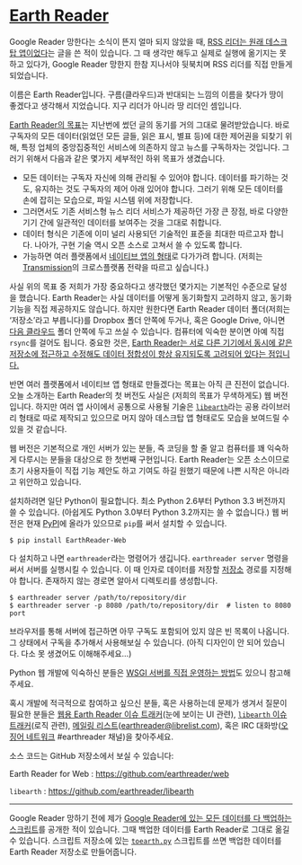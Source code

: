 [Earth Reader][source]
======================

Google Reader 망한다는 소식이 뜬지 얼마 되지 않았을 때, [RSS 리더는 원래 데스크탑 앱이었다][1]는 글을 쓴 적이 있습니다. 그 때 생각만 해두고 실제로 실행에 옮기지는 못하고 있다가, Google Reader 망한지 한참 지나서야 뒷북치며 RSS 리더를 직접 만들게 되었습니다.

이름은 Earth Reader입니다. 구름(클라우드)과 반대되는 느낌의 이름을 찾다가 땅이 좋겠다고 생각해서 지었습니다. 지구 리더가 아니라 땅 리더인 셈입니다.

[Earth Reader의 목표][2]는 지난번에 썼던 글의 동기를 거의 그대로 물려받았습니다. 바로 구독자의 모든 데이터(읽었던 모든 글들, 읽은 표시, 별표 등)에 대한 제어권을 되찾기 위해, 특정 업체의 중앙집중적인 서비스에 의존하지 않고 뉴스를 구독하자는 것입니다. 그러기 위해서 다음과 같은 몇가지 세부적인 하위 목표가 생겼습니다.

- 모든 데이터는 구독자 자신에 의해 관리될 수 있어야 합니다. 데이터를 파기하는 것도, 유지하는 것도 구독자의 제어 아래 있어야 합니다. 그러기 위해 모든 데이터를 손에 잡히는 모습으로, 파일 시스템 위에 저장합니다.
- 그러면서도 기존 서비스형 뉴스 리더 서비스가 제공하던 가장 큰 장점, 바로 다양한 기기 간에 일관적인 데이터를 보여주는 것을 그대로 취합니다.
- 데이터 형식은 기존에 이미 널리 사용되던 기술적인 표준을 최대한 따르고자 합니다. 나아가, 구현 기술 역시 오픈 소스로 고쳐서 쓸 수 있도록 합니다.
- 가능하면 여러 플랫폼에서 [네이티브 앱의 형태][3]로 다가가려 합니다. (저희는 [Transmission][]의 크로스플랫폼 전략을 따르고 싶습니다.)

사실 위의 목표 중 저희가 가장 중요하다고 생각했던 몇가지는 기본적인 수준으로 달성을 했습니다. Earth Reader는 사실 데이터를 어떻게 동기화할지 고려하지 않고, 동기화 기능을 직접 제공하지도 않습니다. 하지만 원한다면 Earth Reader 데이터 폴더(저희는 ‘저장소’라고 부릅니다)를 Dropbox 폴더 안쪽에 두거나, 혹은 Google Drive, 아니면 [다음 클라우드][4] 폴더 안쪽에 두고 쓰실 수 있습니다. 컴퓨터에 익숙한 분이면 아예 직접 `rsync`를 걸어도 됩니다. 중요한 것은, [Earth Reader는 서로 다른 기기에서 동시에 같은 저장소에 접근하고 수정해도 데이터 정합성이 항상 유지되도록 고려되어 있다는 점입니다.][5]

반면 여러 플랫폼에서 네이티브 앱 형태로 만들겠다는 목표는 아직 큰 진전이 없습니다. 오늘 소개하는 Earth Reader의 첫 버전도 사실은 (저희의 목표가 무색하게도) 웹 버전입니다. 하지만 여러 앱 사이에서 공통으로 사용될 기술은 [`libearth`][6]라는 공용 라이브러리 형태로 따로 제작되고 있으므로 머지 않아 데스크탑 앱 형태로도 모습을 보여드릴 수 있을 것 같습니다.

웹 버전은 기본적으로 개인 서버가 있는 분들, 즉 코딩을 할 줄 알고 컴퓨터를 꽤 익숙하게 다루시는 분들을 대상으로 한 첫번째 구현입니다. Earth Reader는 오픈 소스이므로 초기 사용자들이 직접 기능 제안도 하고 기여도 하길 원했기 때문에 나쁜 시작은 아니라고 위안하고 있습니다.

설치하려면 일단 Python이 필요합니다. 최소 Python 2.6부터 Python 3.3 버전까지 쓸 수 있습니다. (아쉽게도 Python 3.0부터 Python 3.2까지는 쓸 수 없습니다.) 웹 버전은 현재 [PyPI][7]에 올라가 있으므로 `pip`를 써서 설치할 수 있습니다.

    $ pip install EarthReader-Web

다 설치하고 나면 `earthreader`라는 명령어가 생깁니다. `earthreader server` 명령을 써서 서버를 실행시킬 수 있습니다. 이 때 인자로 데이터를 저장할 [저장소][8] 경로를 지정해야 합니다. 존재하지 않는 경로면 알아서 디렉토리를 생성합니다.

    $ earthreader server /path/to/repository/dir
    $ earthreader server -p 8080 /path/to/repository/dir  # listen to 8080 port

브라우저를 통해 서버에 접근하면 아무 구독도 포함되어 있지 않은 빈 목록이 나옵니다. 그 상태에서 구독을 추가해서 사용해보실 수 있습니다. (아직 디자인이 안 되어 있습니다. 다소 못 생겼어도 이해해주세요…)

Python 웹 개발에 익숙하신 분들은 [WSGI 서버를 직접 운영하는 방법][9]도 있으니 참고해주세요.

혹시 개발에 적극적으로 참여하고 싶으신 분들, 혹은 사용하는데 문제가 생겨서 질문이 필요한 분들은 [웹용 Earth Reader 이슈 트래커][10](눈에 보이는 UI 관련), [`libearth` 이슈 트래커][11](로직 관련), [메일링 리스트][12](<earthreader@librelist.com>), 혹은 IRC 대화방([오징어 네트워크][13] #earthreader 채널)을 찾아주세요.

소스 코드는 GitHub 저장소에서 보실 수 있습니다:

Earth Reader for Web
:   <https://github.com/earthreader/web>

`libearth`
:   <https://github.com/earthreader/libearth>

----

Google Reader 망하기 전에 제가 [Google Reader에 있는 모든 데이터를 다 백업하는 스크립트][14]를 공개한 적이 있습니다. 그때 백업한 데이터를 Earth Reader로 그대로 옮길 수 있습니다. 스크립트 저장소에 있는 [`toearth.py`][15] 스크립트를 쓰면 백업한 데이터를 Earth Reader 저장소로 만들어줍니다.

[1]: http://blog.dahlia.kr/post/51871409701
[2]: http://blog.earthreader.org/2013/11/goal/
[3]: http://blog.dahlia.kr/post/17855554774
[Transmission]: http://www.transmissionbt.com/
[4]: http://cloud.daum.net/
[5]: http://blog.earthreader.org/2013/12/sync/
[6]: http://libearth.earthreader.org/
[7]: https://pypi.python.org/pypi/EarthReader-Web
[8]: https://github.com/earthreader/web#repository
[9]: https://github.com/earthreader/web#wsgi-server
[10]: https://github.com/earthreader/web/issues
[11]: https://github.com/earthreader/libearth/issues
[12]: http://librelist.com/browser/earthreader/
[13]: http://ozinger.org/
[14]: https://bitbucket.org/dahlia/escape-from-google-reader
[15]: https://bitbucket.org/dahlia/escape-from-google-reader/src/tip/toearth.py

[source]: http://earthreader.org/
